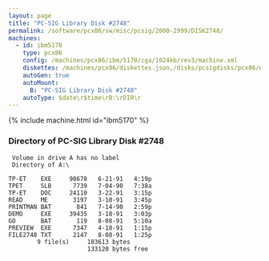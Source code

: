 ```yaml
---
layout: page
title: "PC-SIG Library Disk #2748"
permalink: /software/pcx86/sw/misc/pcsig/2000-2999/DISK2748/
machines:
  - id: ibm5170
    type: pcx86
    config: /machines/pcx86/ibm/5170/cga/1024kb/rev3/machine.xml
    diskettes: /machines/pcx86/diskettes.json,/disks/pcsigdisks/pcx86/diskettes.json
    autoGen: true
    autoMount:
      B: "PC-SIG Library Disk #2748"
    autoType: $date\r$time\rB:\rDIR\r
---
```


{% include machine.html id="ibm5170" %}

### Directory of PC-SIG Library Disk #2748

     Volume in drive A has no label
     Directory of A:\

    TP-ET    EXE     98678   6-21-91   4:19p
    TPET     SLB      7739   7-04-90   7:38a
    TP-ET    DOC     24110   3-22-91   3:15p
    READ     ME       3197   3-10-91   3:45p
    PRINTMAN BAT       841   7-14-90   2:59p
    DEMO     EXE     39435   3-18-91   3:03p
    GO       BAT       119   8-08-91   5:10a
    PREVIEW  EXE      7347   4-18-91   1:15p
    FILE2748 TXT      2147   8-08-91   1:25p
            9 file(s)     183613 bytes
                          133120 bytes free
